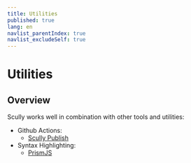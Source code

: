 ```yaml
---
title: Utilities
published: true
lang: en
navlist_parentIndex: true
navlist_excludeSelf: true
---
```


# Utilities

## Overview

Scully works well in combination with other tools and utilities:

- Github Actions:
  - [Scully Publish](/docs/learn/utilities/github-actions/scully-publish)
- Syntax Highlighting:
  - [PrismJS](/docs/learn/utilities/syntax-highlighting/prism-js)
